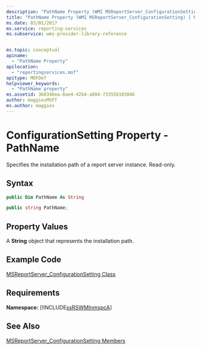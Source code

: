 ```yaml
---
description: "PathName Property (WMI MSReportServer_ConfigurationSetting)"
title: "PathName Property (WMI MSReportServer_ConfigurationSetting) | Microsoft Docs"
ms.date: 03/01/2017
ms.service: reporting-services
ms.subservice: wmi-provider-library-reference


ms.topic: conceptual
apiname: 
  - "PathName Property"
apilocation: 
  - "reportingservices.mof"
apitype: MOFDef
helpviewer_keywords: 
  - "PathName property"
ms.assetid: 368346ea-8ae4-42b4-a884-733558103046
author: maggiesMSFT
ms.author: maggies
---
```

# ConfigurationSetting Property - PathName
  Specifies the installation path of a report server instance. Read-only.  
  
## Syntax  
  
```vb  
public Dim PathName As String  
```  
  
```csharp  
public string PathName;  
```  
  
## Property Values  
 A **String** object that represents the installation path.  
  
## Example Code  
 [MSReportServer_ConfigurationSetting Class](../../reporting-services/wmi-provider-library-reference/msreportserver-configurationsetting-class.md)  
  
## Requirements  
 **Namespace:** [!INCLUDE[ssRSWMInmspcA](../../includes/ssrswminmspca-md.md)]  
  
## See Also  
 [MSReportServer_ConfigurationSetting Members](../../reporting-services/wmi-provider-library-reference/msreportserver-configurationsetting-members.md)  
  
  
